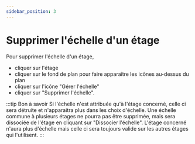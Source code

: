 ```yaml
---
sidebar_position: 3
---
```


# Supprimer l'échelle d'un étage

Pour supprimer l'échelle d'un étage,

-   cliquer sur l'étage
-   cliquer sur le fond de plan pour faire apparaître les icônes au-dessus du plan
-   cliquer sur l'icône "Gérer l'échelle"
-   cliquer sur "Supprimer l'échelle".

:::tip Bon à savoir
Si l'échelle n'est attribuée qu'à l'étage concerné, celle ci sera détruite et n'apparaitra plus dans les choix d'échelle. Une échelle commune à plusieurs étages ne pourra pas être supprimée, mais sera dissociée de l'étage en cliquant sur "Dissocier l'échelle". L'étage concerné n'aura plus d'échelle mais celle ci sera toujours valide sur les autres étages qui l'utilisent.
:::
